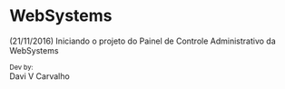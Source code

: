 <h1>WebSystems</h1>
 
(21/11/2016) Iniciando o projeto do Painel de Controle Administrativo da WebSystems


<small>Dev by:<br></small>
Davi V Carvalho